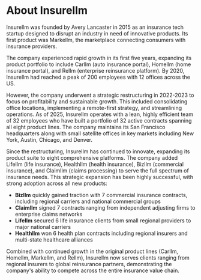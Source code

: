 # About Insurellm

Insurellm was founded by Avery Lancaster in 2015 as an insurance tech startup designed to disrupt an industry in need of innovative products. Its first product was Markellm, the marketplace connecting consumers with insurance providers.

The company experienced rapid growth in its first five years, expanding its product portfolio to include Carllm (auto insurance portal), Homellm (home insurance portal), and Rellm (enterprise reinsurance platform). By 2020, Insurellm had reached a peak of 200 employees with 12 offices across the US.

However, the company underwent a strategic restructuring in 2022-2023 to focus on profitability and sustainable growth. This included consolidating office locations, implementing a remote-first strategy, and streamlining operations. As of 2025, Insurellm operates with a lean, highly efficient team of 32 employees who have built a portfolio of 32 active contracts spanning all eight product lines. The company maintains its San Francisco headquarters along with small satellite offices in key markets including New York, Austin, Chicago, and Denver.

Since the restructuring, Insurellm has continued to innovate, expanding its product suite to eight comprehensive platforms. The company added Lifellm (life insurance), Healthllm (health insurance), Bizllm (commercial insurance), and Claimllm (claims processing) to serve the full spectrum of insurance needs. This strategic expansion has been highly successful, with strong adoption across all new products:

- **Bizllm** quickly gained traction with 7 commercial insurance contracts, including regional carriers and national commercial groups
- **Claimllm** signed 7 contracts ranging from independent adjusting firms to enterprise claims networks
- **Lifellm** secured 6 life insurance clients from small regional providers to major national carriers
- **Healthllm** won 6 health plan contracts including regional insurers and multi-state healthcare alliances

Combined with continued growth in the original product lines (Carllm, Homellm, Markellm, and Rellm), Insurellm now serves clients ranging from regional insurers to global reinsurance partners, demonstrating the company's ability to compete across the entire insurance value chain.